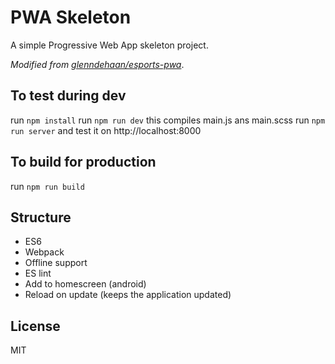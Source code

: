 # PWA Skeleton

A simple Progressive Web App skeleton project.

*Modified from [glenndehaan/esports-pwa](https://github.com/glenndehaan/esports-pwa)*.

## To test during dev

run ```npm install```
run ```npm run dev``` this compiles main.js ans main.scss
run ```npm run server``` and test it on http://localhost:8000

## To build for production

run ```npm run build```

## Structure

- ES6
- Webpack
- Offline support
- ES lint
- Add to homescreen (android)
- Reload on update (keeps the application updated)

## License

MIT
